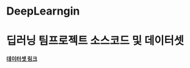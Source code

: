 # DeepLearngin

<h1>딥러닝 팀프로젝트 소스코드 및 데이터셋</h1>

<a href="https://drive.google.com/drive/folders/1LcAjpKERHig5QjkSSaIhjAugzT5siN5D?usp=drive_link"> **데이터셋 링크** </a>
